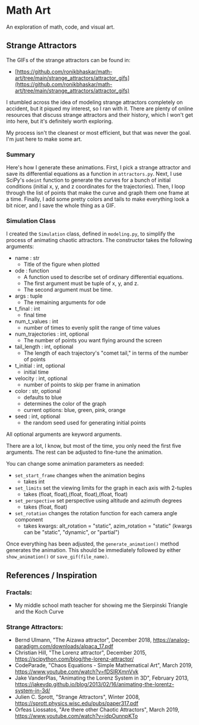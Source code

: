 # Math Art

An exploration of math, code, and visual art.

## Strange Attractors

The GIFs of the strange attractors can be found in:<br />
 - [https://github.com/ronikbhaskar/math-art/tree/main/strange_attractors/attractor_gifs](https://github.com/ronikbhaskar/math-art/tree/main/strange_attractors/attractor_gifs)

I stumbled across the idea of modeling strange attractors completely on accident, but it piqued my interest, so I ran with it. There are plenty of online resources that discuss strange attractors and their history, which I won't get into here, but it's definitely worth exploring. 

My process isn't the cleanest or most efficient, but that was never the goal. I'm just here to make some art.

### Summary

Here's how I generate these animations. First, I pick a strange attractor and save its differential equations as a function in `attractors.py`. Next, I use SciPy's `odeint` function to generate the curves for a bunch of initial conditions (initial x, y, and z coordinates for the trajectories). Then, I loop through the list of points that make the curve and graph them one frame at a time. Finally, I add some pretty colors and tails to make everything look a bit nicer, and I save the whole thing as a GIF.

### Simulation Class

I created the `Simulation` class, defined in `modeling.py`, to simplify the process of animating chaotic attractors. The constructor takes the following arguments:<br />

 - name : str
   - Title of the figure when plotted
 - ode : function
   - A function used to describe set of ordinary differential equations.
   - The first argument must be tuple of x, y, and z.
   - The second argument must be time.
 - args : tuple
   - The remaining arguments for ode
 - t_final : int
   - final time
 - num_t_values : int
   - number of times to evenly split the range of time values
 - num_trajectories : int, optional
   - The number of points you want flying around the screen
 - tail_length : int, optional
   - The length of each trajectory's "comet tail," in terms of the number of points
 - t_initial : int, optional
   - initial time
 - velocity : int, optional
   - number of points to skip per frame in animation
 - color : str, optional
   - defaults to blue
   - determines the color of the graph
   - current options: blue, green, pink, orange
 - seed : int, optional
   - the random seed used for generating initial points

All optional arguments are keyword arguments.

There are a lot, I know, but most of the time, you only need the first five arguments. The rest can be adjusted to fine-tune the animation.

You can change some animation parameters as needed:
 - `set_start_frame` changes when the animation begins
   - takes int
 - `set_limits` set the viewing limits for the graph in each axis with 2-tuples 
   - takes (float, float),(float, float),(float, float)
 - `set_perspective` set perspective using altitude and azimuth degrees 
   - takes (float, float)
 - `set_rotation` changes the rotation function for each camera angle component
   - takes kwargs: alt_rotation = "static", azim_rotation = "static" (kwargs can be "static", "dynamic", or "partial")

Once everything has been adjusted, the `generate_animation()` method generates the animation. This should be immediately followed by either `show_animation()` or `save_gif(file_name)`.

## References / Inspiration

### Fractals:

 - My middle school math teacher for showing me the Sierpinski Triangle and the Koch Curve<br />

### Strange Attractors: 

 - Bernd Ulmann, "The Aizawa attractor", December 2018, https://analog-paradigm.com/downloads/alpaca_17.pdf<br />
 - Christian Hill, "The Lorenz attractor", December 2015, https://scipython.com/blog/the-lorenz-attractor/<br />
 - CodeParade, "Chaos Equations - Simple Mathematical Art", March 2019, https://www.youtube.com/watch?v=fDSIRXmnVvk<br />
 - Jake VanderPlas, "Animating the Lorenz System in 3D", February 2013, https://jakevdp.github.io/blog/2013/02/16/animating-the-lorentz-system-in-3d/<br />
 - Julien C. Sprott, "Strange Attractors", Winter 2008, https://sprott.physics.wisc.edu/pubs/paper317.pdf<br />
 - Orfeas Liossatos, "Are there other Chaotic Attractors", March 2019, https://www.youtube.com/watch?v=idpOunnpKTo<br />
